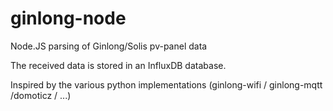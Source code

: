 # ginlong-node
Node.JS parsing of Ginlong/Solis pv-panel data 

The received data is stored in an InfluxDB database.

Inspired by the various python implementations (ginlong-wifi / ginlong-mqtt /domoticz / ...)
